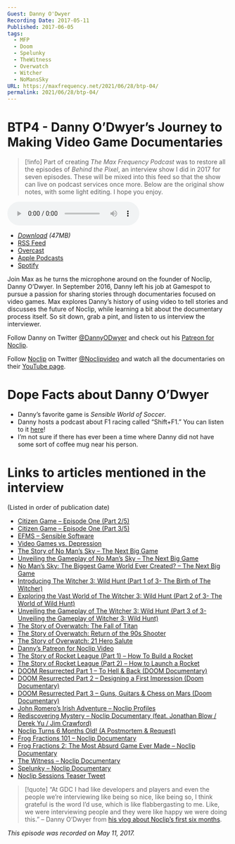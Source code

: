 ```yaml
---
Guest: Danny O'Dwyer
Recording Date: 2017-05-11
Published: 2017-06-05
tags:
  - MFP
  - Doom
  - Spelunky
  - TheWitness
  - Overwatch
  - Witcher
  - NoMansSky
URL: https://maxfrequency.net/2021/06/28/btp-04/
permalink: 2021/06/28/btp-04/
---
```

# BTP4 - Danny O’Dwyer’s Journey to Making Video Game Documentaries

> [!info]
> Part of creating *The Max Frequency Podcast* was to restore all the episodes of *Behind the Pixel*, an interview show I did in 2017 for seven episodes. These will be mixed into this feed so that the show can live on podcast services once more. Below are the original show notes, with some light editing. I hope you enjoy.

<audio controls>
  <source src="http://traffic.libsyn.com/forcedn/maxfrequency/BTP_Ep4_Danny.mp3">
</audio>

- *[Download](http://traffic.libsyn.com/forcedn/maxfrequency/BTP_Ep4_Danny.mp3) (47MB)*
- [RSS Feed](https://maxfrequency.libsyn.com/rss)
- [Overcast](https://overcast.fm/itunes1557043396)
- [Apple Podcasts](https://podcasts.apple.com/us/podcast/the-max-frequency-podcast/id1557043396)
- [Spotify](https://open.spotify.com/show/3W1LwBNmhZ6s5QmQViWXKn)

Join Max as he turns the microphone around on the founder of Noclip, Danny O’Dwyer. In September 2016, Danny left his job at Gamespot to pursue a passion for sharing stories through documentaries focused on video games. Max explores Danny’s history of using video to tell stories and discusses the future of Noclip, while learning a bit about the documentary process itself. So sit down, grab a pint, and listen to us interview the interviewer.

Follow Danny on Twitter [@DannyODwyer](https://www.twitter.com/dannyodwyer) and check out his [Patreon for Noclip](https://www.patreon.com/dannyodwyer).

Follow [Noclip](https://www.noclip.video/) on Twitter [@Noclipvideo](https://www.twitter.com/noclipvideo) and watch all the documentaries on their [YouTube page](https://www.youtube.com/noclipvideo).
# Dope Facts about Danny O’Dwyer

- Danny’s favorite game is *Sensible World of Soccer*.
- Danny hosts a podcast about F1 racing called “Shift+F1.” You can listen to it [here](https://www.f1.cool/)!
- I’m not sure if there has ever been a time where Danny did not have some sort of coffee mug near his person.
# Links to articles mentioned in the interview

(Listed in order of publication date)

- [Citizen Game – Episode One (Part 2/5)](https://www.youtube.com/watch?v=rHDcxVXsOzQ)
- [Citizen Game – Episode One (Part 3/5)](https://www.youtube.com/watch?v=OnSC7HjLM9I)
- [EFMS – Sensible Software](https://www.youtube.com/watch?v=zZ3qDiC4yX0)
- [Video Games vs. Depression](https://www.youtube.com/watch?v=4kLdNHiSVjU)
- [The Story of No Man’s Sky – The Next Big Game](https://www.youtube.com/watch?v=5ToQGnddFRA)
- [Unveiling the Gameplay of No Man’s Sky – The Next Big Game](https://www.youtube.com/watch?v=_g15ANx5T7s)
- [No Man’s Sky: The Biggest Game World Ever Created? – The Next Big Game](https://www.youtube.com/watch?v=OEUuseb1MpM)
- [Introducing The Witcher 3: Wild Hunt (Part 1 of 3- The Birth of The Witcher)](https://www.youtube.com/watch?v=Qi8tdetuz90)
- [Exploring the Vast World of The Witcher 3: Wild Hunt (Part 2 of 3- The World of Wild Hunt)](https://www.youtube.com/watch?v=fihCd2M9ZwM)
- [Unveiling the Gameplay of The Witcher 3: Wild Hunt (Part 3 of 3- Unveiling the Gameplay of Witcher 3: Wild Hunt)](https://www.youtube.com/watch?v=9Dq5IUijkrI)
- [The Story of Overwatch: The Fall of Titan](https://www.youtube.com/watch?v=jq-HwvYjLLg)
- [The Story of Overwatch: Return of the 90s Shooter](https://youtu.be/bTMnJ5XJH6Q)
- [The Story of Overwatch: 21 Hero Salute](https://www.youtube.com/watch?v=ooWpfIazPRE)
- [Danny’s Patreon for Noclip Video](https://www.patreon.com/dannyodwyer)
- [The Story of Rocket League (Part 1) – How To Build a Rocket](https://www.youtube.com/watch?v=Om0j9SLBDPQ)
- [The Story of Rocket League (Part 2) – How to Launch a Rocket](https://www.youtube.com/watch?v=Bb_NBiJ0ilk)
- [DOOM Resurrected Part 1 – To Hell & Back (DOOM Documentary)](https://www.youtube.com/watch?v=PS6SBnccxMA)
- [DOOM Resurrected Part 2 – Designing a First Impression (Doom Documentary)](https://www.youtube.com/watch?v=vsoVQWnSOfM)
- [DOOM Resurrected Part 3 – Guns, Guitars & Chess on Mars (Doom Documentary)](https://youtu.be/r0nOsuaPDeg)
- [John Romero’s Irish Adventure – Noclip Profiles](https://www.youtube.com/watch?v=AJqWA3UPsPg)
- [Rediscovering Mystery – Noclip Documentary (feat. Jonathan Blow / Derek Yu / Jim Crawford)](https://www.youtube.com/watch?v=z2g_0QQRjYY)
- [Noclip Turns 6 Months Old! (A Postmortem & Request)](https://youtu.be/vm7D0i8SdjE)
- [Frog Fractions 101 – Noclip Documentary](https://www.youtube.com/watch?v=tlverBrf8Hs)
- [Frog Fractions 2: The Most Absurd Game Ever Made – Noclip Documentary](https://www.youtube.com/watch?v=dC1rRdo0TbM)
- [The Witness – Noclip Documentary](https://www.youtube.com/watch?v=YdSdvIRkkDY)
- [Spelunky – Noclip Documentary](https://youtu.be/jv434Xyybqc)
- [Noclip Sessions Teaser Tweet](https://twitter.com/noclipvideo/status/862404281332228096)

> [!quote]
> “At GDC I had like developers and players and even the people we’re interviewing like being so nice, like being so, I think grateful is the word I’d use, which is like flabbergasting to me. Like, we were interviewing people and they were like happy we were doing this.” – Danny O’Dwyer from [his vlog about Noclip’s first six months](https://youtu.be/vm7D0i8SdjE).

*This episode was recorded on May 11, 2017.*